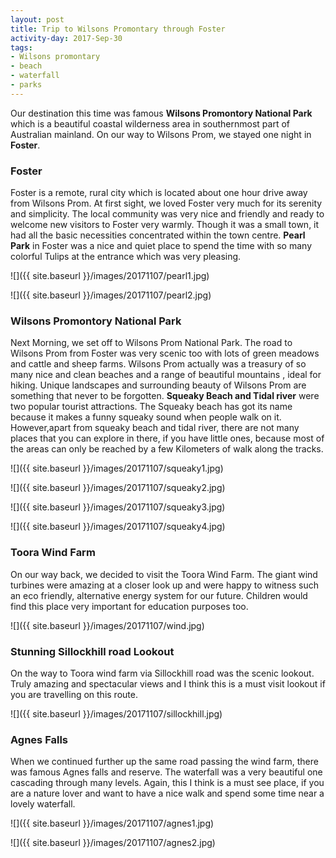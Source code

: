 ```yaml
---
layout: post
title: Trip to Wilsons Promontary through Foster
activity-day: 2017-Sep-30
tags:
- Wilsons promontary
- beach
- waterfall
- parks
---
```


Our destination this time was famous **Wilsons Promontory National Park** which is a beautiful coastal wilderness area in southernmost part of Australian mainland. On our way to Wilsons Prom, we stayed one night in **Foster**. 

### Foster

Foster is a remote, rural city which is located about one hour drive away from Wilsons Prom. At first sight, we loved Foster very much for its serenity and simplicity. The local community was very nice and friendly and ready to welcome new visitors to Foster very warmly. Though it was a small town, it had all the basic necessities concentrated within the town centre.
**Pearl Park** in Foster was a nice and quiet place to spend the time with so many colorful Tulips at the entrance which was very pleasing.

![]({{ site.baseurl }}/images/20171107/pearl1.jpg)

![]({{ site.baseurl }}/images/20171107/pearl2.jpg)


### Wilsons Promontory National Park

Next Morning, we set off to Wilsons Prom National Park. The road to Wilsons Prom from Foster was very scenic too with lots of green meadows and cattle and sheep farms. Wilsons Prom actually was a treasury of so many nice and clean beaches and a range of beautiful mountains , ideal for hiking. Unique landscapes and surrounding beauty of Wilsons Prom are something that never to be forgotten.
**Squeaky Beach and Tidal river** were two popular tourist attractions. The Squeaky beach has got its name because it makes a funny squeaky sound when people walk on it.
However,apart from squeaky beach and tidal river,  there are not many places that you can explore in there, if you have little ones, because most of the areas can only be reached by a few Kilometers of walk along the tracks.

![]({{ site.baseurl }}/images/20171107/squeaky1.jpg)

![]({{ site.baseurl }}/images/20171107/squeaky2.jpg)

![]({{ site.baseurl }}/images/20171107/squeaky3.jpg)

![]({{ site.baseurl }}/images/20171107/squeaky4.jpg)




### Toora Wind Farm

On our way back, we decided to visit the Toora Wind Farm. The giant wind turbines were amazing at a closer look up and were happy to witness such an eco friendly, alternative energy system for our future. Children would find this place very important for education purposes too.

![]({{ site.baseurl }}/images/20171107/wind.jpg)


### Stunning **Sillockhill road** Lookout

On the way to Toora wind farm via Sillockhill road was the scenic lookout. Truly amazing and spectacular views and I think this is a must visit lookout if you are travelling on this route.

![]({{ site.baseurl }}/images/20171107/sillockhill.jpg)


### Agnes Falls

When we continued further up the same road passing the wind farm, there was famous Agnes falls and reserve. The waterfall was a very beautiful one cascading through many levels. Again, this I think is a must see place, if you are a nature lover and want to have a nice walk and spend some time near a lovely waterfall. 

![]({{ site.baseurl }}/images/20171107/agnes1.jpg)

![]({{ site.baseurl }}/images/20171107/agnes2.jpg)

